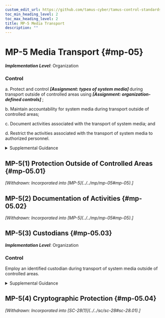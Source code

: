 ```yaml
---
custom_edit_url: https://github.com/tamus-cyber/tamus-control-standards/tree/main/content/tamus.edu/TAMUS_profile.xml
toc_min_heading_level: 2
toc_max_heading_level: 2
title: MP-5 Media Transport
description: ""
---
```


# MP-5 Media Transport {#mp-05}

_**Implementation Level**_: Organization

### Control

a. Protect and control <strong> <em>[Assignment: types of system media]</em> </strong> during transport outside of controlled areas using <strong> <em>[Assignment: organization-defined controls]</em> </strong>;

b. Maintain accountability for system media during transport outside of controlled areas;

c. Document activities associated with the transport of system media; and

d. Restrict the activities associated with the transport of system media to authorized personnel.

<details>
  <summary>Supplemental Guidance</summary>

System media includes digital and non-digital media. Digital media includes flash drives, diskettes, magnetic tapes, external or removable hard disk drives (e.g., solid state and magnetic), compact discs, and digital versatile discs. Non-digital media includes microfilm and paper. Controlled areas are spaces for which organizations provide physical or procedural controls to meet requirements established for protecting information and systems. Controls to protect media during transport include cryptography and locked containers. Cryptographic mechanisms can provide confidentiality and integrity protections depending on the mechanisms implemented. Activities associated with media transport include releasing media for transport, ensuring that media enters the appropriate transport processes, and the actual transport. Authorized transport and courier personnel may include individuals external to the organization. Maintaining accountability of media during transport includes restricting transport activities to authorized personnel and tracking and/or obtaining records of transport activities as the media moves through the transportation system to prevent and detect loss, destruction, or tampering. Organizations establish documentation requirements for activities associated with the transport of system media in accordance with organizational assessments of risk. Organizations maintain the flexibility to define record-keeping methods for the different types of media transport as part of a system of transport-related records.

</details>

## MP-5(1) Protection Outside of Controlled Areas {#mp-05.01}


<prop xmlns="http://csrc.nist.gov/ns/oscal/1.0" name="status" value="withdrawn">
               <em>[Withdrawn: Incorporated into [MP-5](../../mp/mp-05#mp-05).]</em>
            </prop>
            

## MP-5(2) Documentation of Activities {#mp-05.02}


<prop xmlns="http://csrc.nist.gov/ns/oscal/1.0" name="status" value="withdrawn">
               <em>[Withdrawn: Incorporated into [MP-5](../../mp/mp-05#mp-05).]</em>
            </prop>
            

## MP-5(3) Custodians {#mp-05.03}

_**Implementation Level**_: Organization

### Control

Employ an identified custodian during transport of system media outside of controlled areas.

<details>
  <summary>Supplemental Guidance</summary>

Identified custodians provide organizations with specific points of contact during the media transport process and facilitate individual accountability. Custodial responsibilities can be transferred from one individual to another if an unambiguous custodian is identified.

</details>

## MP-5(4) Cryptographic Protection {#mp-05.04}


<prop xmlns="http://csrc.nist.gov/ns/oscal/1.0" name="status" value="withdrawn">
               <em>[Withdrawn: Incorporated into [SC-28(1)](../../sc/sc-28#sc-28.01).]</em>
            </prop>
            


